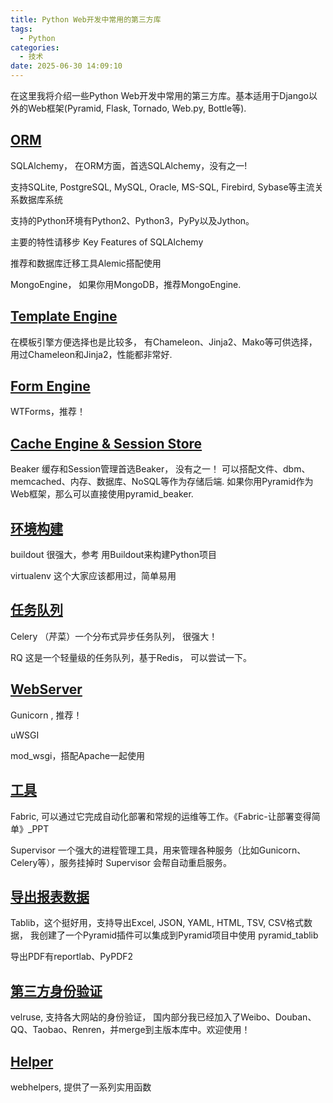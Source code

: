 ```yaml
---
title: Python Web开发中常用的第三方库
tags:
  - Python
categories:
  - 技术
date: 2025-06-30 14:09:10
---
```


在这里我将介绍一些Python Web开发中常用的第三方库。基本适用于Django以外的Web框架(Pyramid, Flask, Tornado, Web.py, Bottle等).

## [ORM](#1)

SQLAlchemy， 在ORM方面，首选SQLAlchemy，没有之一!

支持SQLite, PostgreSQL, MySQL, Oracle, MS-SQL, Firebird, Sybase等主流关系数据库系统

支持的Python环境有Python2、Python3，PyPy以及Jython。

主要的特性请移步 Key Features of SQLAlchemy

推荐和数据库迁移工具Alemic搭配使用

MongoEngine， 如果你用MongoDB，推荐MongoEngine.

## [Template Engine](#2)

在模板引擎方便选择也是比较多， 有Chameleon、Jinja2、Mako等可供选择，用过Chameleon和Jinja2，性能都非常好.

## [Form Engine](#3)

WTForms，推荐！

## [Cache Engine & Session Store](#4)

Beaker 缓存和Session管理首选Beaker， 没有之一！ 可以搭配文件、dbm、memcached、内存、数据库、NoSQL等作为存储后端. 如果你用Pyramid作为Web框架，那么可以直接使用pyramid\_beaker.

## [环境构建](#5)

buildout 很强大，参考 用Buildout来构建Python项目

virtualenv 这个大家应该都用过，简单易用

## [任务队列](#6)

Celery （芹菜）一个分布式异步任务队列， 很强大！

RQ 这是一个轻量级的任务队列，基于Redis， 可以尝试一下。

## [WebServer](#7)

Gunicorn , 推荐！

uWSGI

mod_wsgi，搭配Apache一起使用

## [工具](#8)

Fabric, 可以通过它完成自动化部署和常规的运维等工作。《Fabric-让部署变得简单》\_PPT

Supervisor 一个强大的进程管理工具，用来管理各种服务（比如Gunicorn、Celery等），服务挂掉时 Supervisor 会帮自动重启服务。

## [导出报表数据](#9)

Tablib，这个挺好用，支持导出Excel, JSON, YAML, HTML, TSV, CSV格式数据， 我创建了一个Pyramid插件可以集成到Pyramid项目中使用 pyramid\_tablib

导出PDF有reportlab、PyPDF2

## [第三方身份验证](#10)

velruse, 支持各大网站的身份验证， 国内部分我已经加入了Weibo、Douban、QQ、Taobao、Renren，并merge到主版本库中。欢迎使用！

## [Helper](#11)

webhelpers, 提供了一系列实用函数


